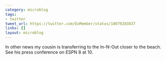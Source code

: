 ```yaml
---
category: microblog
tags:
- twitter
tweet_url: https://twitter.com/ExMember/status/18079283837
links: []
layout: microblog
---
```

In other news my cousin is transferring to the In-N-Out closer to the beach. See his press conference on ESPN 8 at 10.
